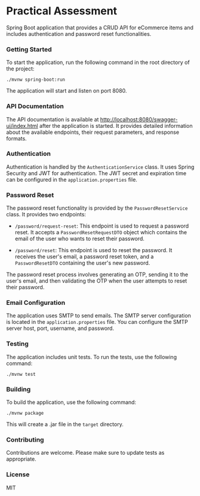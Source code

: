 
# Practical Assessment

Spring Boot application that provides a CRUD API for eCommerce items and includes authentication and password reset functionalities.

### Getting Started

To start the application, run the following command in the root directory of the project:

```
./mvnw spring-boot:run
```

The application will start and listen on port 8080.

### API Documentation

The API documentation is available at [http://localhost:8080/swagger-ui/index.html](http://localhost:8080/swagger-ui/index.html) after the application is started. It provides detailed information about the available endpoints, their request parameters, and response formats.

### Authentication

Authentication is handled by the `AuthenticationService` class. It uses Spring Security and JWT for authentication. The JWT secret and expiration time can be configured in the `application.properties` file.

### Password Reset

The password reset functionality is provided by the `PasswordResetService` class. It provides two endpoints:

- `/password/request-reset`: This endpoint is used to request a password reset. It accepts a `PasswordResetRequestDTO` object which contains the email of the user who wants to reset their password.
  
- `/password/reset`: This endpoint is used to reset the password.  It receives the user's email, a password reset token, and a `PasswordResetDTO` containing the user's new password.

The password reset process involves generating an OTP, sending it to the user's email, and then validating the OTP when the user attempts to reset their password.

### Email Configuration

The application uses SMTP to send emails. The SMTP server configuration is located in the `application.properties` file. You can configure the SMTP server host, port, username, and password.

### Testing

The application includes unit tests. To run the tests, use the following command:

```
./mvnw test
```

### Building

To build the application, use the following command:

```
./mvnw package
```

This will create a .jar file in the `target` directory.

### Contributing

Contributions are welcome. Please make sure to update tests as appropriate.

### License

MIT
